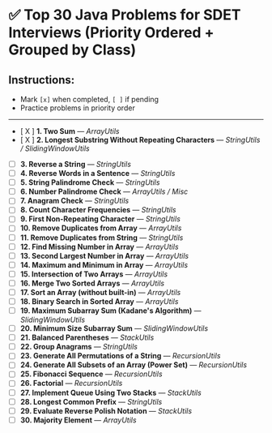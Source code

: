 # ✅ Top 30 Java Problems for SDET Interviews (Priority Ordered + Grouped by Class)

## Instructions:
- Mark `[x]` when completed, `[ ]` if pending
- Practice problems in priority order

---

- [ X ] **1. Two Sum** — *ArrayUtils*
- [ X ] **2. Longest Substring Without Repeating Characters** — *StringUtils / SlidingWindowUtils*
- [ ] **3. Reverse a String** — *StringUtils*
- [ ] **4. Reverse Words in a Sentence** — *StringUtils*
- [ ] **5. String Palindrome Check** — *StringUtils*
- [ ] **6. Number Palindrome Check** — *ArrayUtils / Misc*
- [ ] **7. Anagram Check** — *StringUtils*
- [ ] **8. Count Character Frequencies** — *StringUtils*
- [ ] **9. First Non-Repeating Character** — *StringUtils*
- [ ] **10. Remove Duplicates from Array** — *ArrayUtils*
- [ ] **11. Remove Duplicates from String** — *StringUtils*
- [ ] **12. Find Missing Number in Array** — *ArrayUtils*
- [ ] **13. Second Largest Number in Array** — *ArrayUtils*
- [ ] **14. Maximum and Minimum in Array** — *ArrayUtils*
- [ ] **15. Intersection of Two Arrays** — *ArrayUtils*
- [ ] **16. Merge Two Sorted Arrays** — *ArrayUtils*
- [ ] **17. Sort an Array (without built-in)** — *ArrayUtils*
- [ ] **18. Binary Search in Sorted Array** — *ArrayUtils*
- [ ] **19. Maximum Subarray Sum (Kadane's Algorithm)** — *SlidingWindowUtils*
- [ ] **20. Minimum Size Subarray Sum** — *SlidingWindowUtils*
- [ ] **21. Balanced Parentheses** — *StackUtils*
- [ ] **22. Group Anagrams** — *StringUtils*
- [ ] **23. Generate All Permutations of a String** — *RecursionUtils*
- [ ] **24. Generate All Subsets of an Array (Power Set)** — *RecursionUtils*
- [ ] **25. Fibonacci Sequence** — *RecursionUtils*
- [ ] **26. Factorial** — *RecursionUtils*
- [ ] **27. Implement Queue Using Two Stacks** — *StackUtils*
- [ ] **28. Longest Common Prefix** — *StringUtils*
- [ ] **29. Evaluate Reverse Polish Notation** — *StackUtils*
- [ ] **30. Majority Element** — *ArrayUtils*
